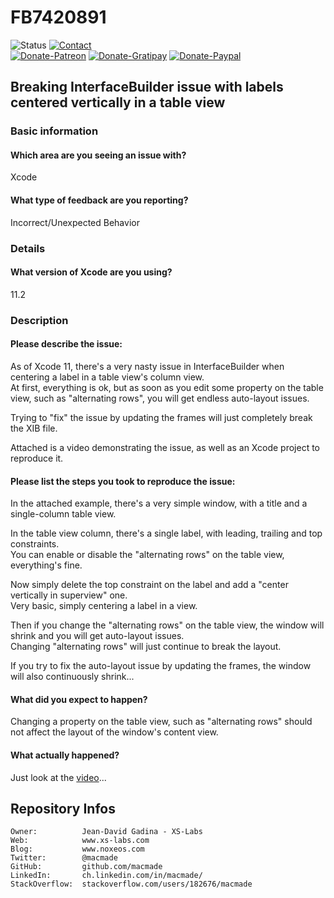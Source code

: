FB7420891
=========

![Status](https://img.shields.io/badge/status-open-brightgreen.svg?style=flat)
[![Contact](https://img.shields.io/badge/contact-@macmade-blue.svg?style=flat)](https://twitter.com/macmade)  
[![Donate-Patreon](https://img.shields.io/badge/donate-patreon-yellow.svg?style=flat)](https://patreon.com/macmade)
[![Donate-Gratipay](https://img.shields.io/badge/donate-gratipay-yellow.svg?style=flat)](https://www.gratipay.com/macmade)
[![Donate-Paypal](https://img.shields.io/badge/donate-paypal-yellow.svg?style=flat)](https://paypal.me/xslabs)

Breaking InterfaceBuilder issue with labels centered vertically in a table view
-------------------------------------------------------------------------------

### Basic information

#### Which area are you seeing an issue with?

Xcode

#### What type of feedback are you reporting?

Incorrect/Unexpected Behavior

### Details

#### What version of Xcode are you using?

11.2

### Description

#### Please describe the issue:

As of Xcode 11, there's a very nasty issue in InterfaceBuilder when centering a label in a table view's column view.  
At first, everything is ok, but as soon as you edit some property on the table view, such as "alternating rows", you will get endless auto-layout issues.

Trying to "fix" the issue by updating the frames will just completely break the XIB file.

Attached is a video demonstrating the issue, as well as an Xcode project to reproduce it.

#### Please list the steps you took to reproduce the issue:

In the attached example, there's a very simple window, with a title and a single-column table view.

In the table view column, there's a single label, with leading, trailing and top constraints.  
You can enable or disable the "alternating rows" on the table view, everything's fine.

Now simply delete the top constraint on the label and add a "center vertically in superview" one.  
Very basic, simply centering a label in a view.

Then if you change the "alternating rows" on the table view, the window will shrink and you will get auto-layout issues.  
Changing "alternating rows" will just continue to break the layout.

If you try to fix the auto-layout issue by updating the frames, the window will also continuously shrink...

#### What did you expect to happen?

Changing a property on the table view, such as "alternating rows" should not affect the layout of the window's content view.

#### What actually happened?

Just look at the [video](FB7420891.mov)...

Repository Infos
----------------

    Owner:          Jean-David Gadina - XS-Labs
    Web:            www.xs-labs.com
    Blog:           www.noxeos.com
    Twitter:        @macmade
    GitHub:         github.com/macmade
    LinkedIn:       ch.linkedin.com/in/macmade/
    StackOverflow:  stackoverflow.com/users/182676/macmade
